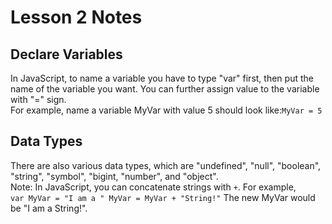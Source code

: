 # Lesson 2 Notes

## Declare Variables
In JavaScript, to name a variable you have to type "var" first, then put the name of the variable you want. You can further assign value to the variable with "=" sign.<br/>
For example, name a variable MyVar with value 5 should look like:`MyVar = 5`<br/>

## Data Types
There are also various data types, which are "undefined", "null", "boolean", "string", "symbol", "bigint, "number", and "object". <br/>
Note: In JavaScript, you can concatenate strings with `+`. For example, <br/>
`var MyVar = "I am a "
MyVar = MyVar + "String!"`
The new MyVar would be "I am a String!".


